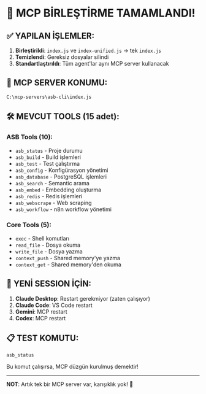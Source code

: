 # 🎉 MCP BİRLEŞTİRME TAMAMLANDI!

## ✅ YAPILAN İŞLEMLER:

1. **Birleştirildi**: `index.js` ve `index-unified.js` → tek `index.js`
2. **Temizlendi**: Gereksiz dosyalar silindi
3. **Standartlaştırıldı**: Tüm agent'lar aynı MCP server kullanacak

## 📍 MCP SERVER KONUMU:
```
C:\mcp-servers\asb-cli\index.js
```

## 🛠️ MEVCUT TOOLS (15 adet):

### ASB Tools (10):
- `asb_status` - Proje durumu
- `asb_build` - Build işlemleri
- `asb_test` - Test çalıştırma
- `asb_config` - Konfigürasyon yönetimi
- `asb_database` - PostgreSQL işlemleri
- `asb_search` - Semantic arama
- `asb_embed` - Embedding oluşturma
- `asb_redis` - Redis işlemleri
- `asb_webscrape` - Web scraping
- `asb_workflow` - n8n workflow yönetimi

### Core Tools (5):
- `exec` - Shell komutları
- `read_file` - Dosya okuma
- `write_file` - Dosya yazma
- `context_push` - Shared memory'ye yazma
- `context_get` - Shared memory'den okuma

## 🚀 YENİ SESSION İÇİN:

1. **Claude Desktop**: Restart gerekmiyor (zaten çalışıyor)
2. **Claude Code**: VS Code restart
3. **Gemini**: MCP restart
4. **Codex**: MCP restart

## 📋 TEST KOMUTU:
```
asb_status
```

Bu komut çalışırsa, MCP düzgün kurulmuş demektir!

---
**NOT**: Artık tek bir MCP server var, karışıklık yok! 🎯
